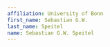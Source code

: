 ```yaml
---
affiliation: University of Bonn
first_name: Sebastian G.W.
last_name: Speitel
name: Sebastian G.W. Speitel
---
```

